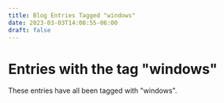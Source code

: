 ```yaml
---
title: Blog Entries Tagged "windows"
date: 2023-03-03T14:08:55-06:00
draft: false
---
```

# Entries with the tag "windows"

These entries have all been tagged with "windows".